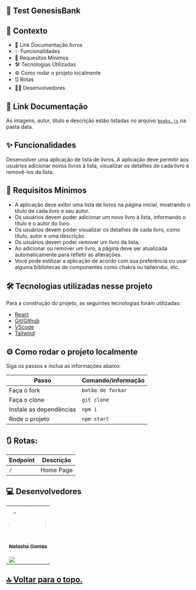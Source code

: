 ## 🚀 Test GenesisBank

## 🧠 Contexto

- 🔗 Link Documentação livros
- ✨ Funcionalidades
- 🎯 Requesitos Mínimos
- 🛠️ Tecnologias Utilizadas
- ⚙️ Como rodar o projeto localmente
- 🔃 Rotas
- 👨‍💻 Desenvolvedores

## 🔗 Link Documentação

As imagens, autor, título e descrição estão listadas no arquivo [`books.js`](./src/data/books.js) na pasta data.

## ✨ Funcionalidades

Desenvolver uma aplicação de lista de livros. A aplicação deve permitir aos usuários adicionar novos livros à lista, visualizar os detalhes de cada livro e removê-los da lista.


## 🎯 Requisitos Mínimos

- A aplicação deve exibir uma lista de livros na página inicial, mostrando o título de cada livro e seu autor.
- Os usuários devem poder adicionar um novo livro à lista, informando o título e o autor do livro.
- Os usuários devem poder visualizar os detalhes de cada livro, como título, autor e uma descrição.
- Os usuários devem poder remover um livro da lista.
- Ao adicionar ou remover um livro, a página deve ser atualizada automaticamente para refletir as alterações.
- Você pode estilizar a aplicação de acordo com sua preferência ou usar alguma bibliotecas de componentes como chakra ou tailwindui, etc.

## 🛠️ Tecnologias utilizadas nesse projeto

Para a construção do projeto, as seguintes tecnologias foram utilizadas:

- [React](https://react.dev/)
- [Git/Github](https://github.com/)
- [VScode](https://code.visualstudio.com/)
- [Tailwind](https://tailwindcss.com/)

## ⚙️ Como rodar o projeto localmente

Siga os passos e inclua as informações abaixo:

| Passo                   | Comando/informação |
| ----------------------- | ------------------ |
| Faça o fork             | `botão de forkar`  |
| Faça o clone            | `git clone`        |
| Instale as dependências | `npm i`            |
| Rode o projeto          | `npm start`        |

## 🔃 Rotas:

| Endpoint          | Descrição                   |
| ----------------- | --------------------------- |
| `/`                | Home Page                   |

## ‍💻 Desenvolvedores

<table>
  <tr>  
    <td text-align="center"><a href="https://github.com/natashagomesr"><img style="border-radius: 50%;" src="https://avatars.githubusercontent.com/u/98358842?v=4" width="100px;" alt=""/>
    <br /><sub><b>Natasha Gomes</b>
    <br></sub></a><br /> <a href="https://www.linkedin.com/in/natasha-gomes-r/"> <img src="https://img.shields.io/badge/LinkedIn-0077B5?style=for-the-badge&logo=linkedin&logoColor=white" /></a></td>    
  </tr>
  
</table>

<h2>
  <a href='#top'>🔝 Voltar para o topo.</a>
</h2>

<br>
